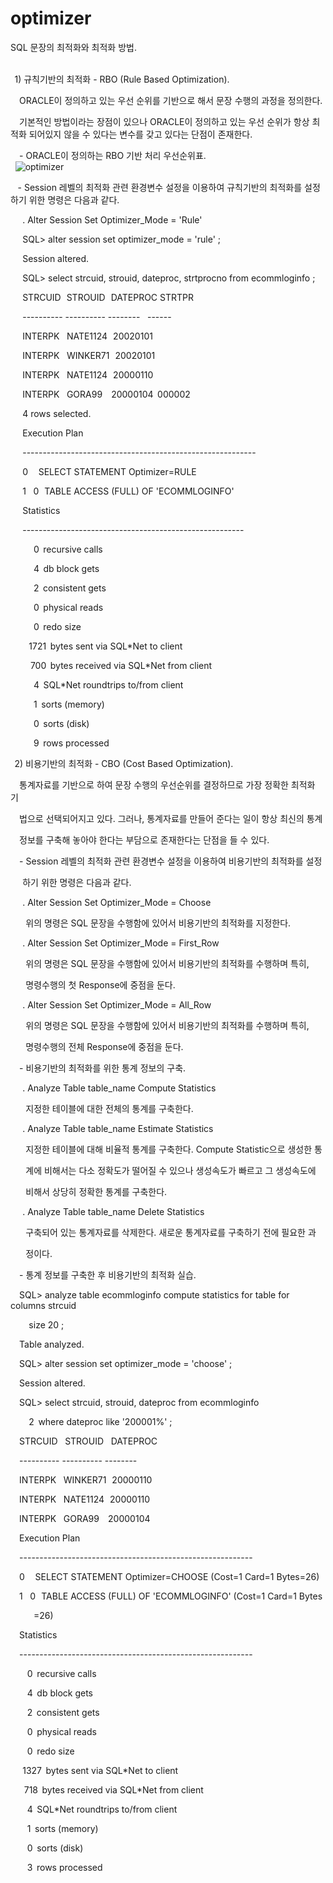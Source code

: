# optimizer

SQL 문장의 최적화와 최적화 방법. <br><br>

  1) 규칙기반의 최적화 - RBO (Rule Based Optimization). <br>

 

     ORACLE이 정의하고 있는 우선 순위를 기반으로 해서 문장 수행의 과정을 정의한다.<br> 

     기본적인 방법이라는 장점이 있으나 ORACLE이 정의하고 있는 우선 순위가 항상 최적화 되어있지 않을 수 있다는 변수를 갖고 있다는 단점이 존재한다. <br>

 

     - ORACLE이 정의하는 RBO 기반 처리 우선순위표. <br>
   ![optimizer](https://user-images.githubusercontent.com/39476251/112588469-ce983780-8e42-11eb-9d17-7368280fe645.JPG)<br>
   
       - Session 레벨의 최적화 관련 환경변수 설정을 이용하여 규칙기반의 최적화를 설정하기 위한 명령은 다음과 같다. <br>

       . Alter Session Set Optimizer_Mode = 'Rule' 

       SQL> alter session set optimizer_mode = 'rule' ; 

       Session altered. 

       SQL> select strcuid, strouid, dateproc, strtprocno from ecommloginfo ; 

       STRCUID   STROUID   DATEPROC STRTPR 

       ---------- ---------- --------    ------ 

       INTERPK    NATE1124   20020101 

       INTERPK    WINKER71   20020101 

       INTERPK    NATE1124   20000110 

       INTERPK    GORA99     20000104  000002 

 

       4 rows selected. 

 

       Execution Plan 

       ---------------------------------------------------------- 

       0      SELECT STATEMENT Optimizer=RULE 

       1    0   TABLE ACCESS (FULL) OF 'ECOMMLOGINFO' 

       Statistics 

       ------------------------------------------------------- 

              0  recursive calls 

              4  db block gets 

              2  consistent gets 

              0  physical reads 

              0  redo size 

           1721  bytes sent via SQL*Net to client 

            700  bytes received via SQL*Net from client 

              4  SQL*Net roundtrips to/from client 

              1  sorts (memory) 

              0  sorts (disk) 

              9  rows processed 

  
 2) 비용기반의 최적화 - CBO (Cost Based Optimization). 

 

     통계자료를 기반으로 하여 문장 수행의 우선순위를 결정하므로 가장 정확한 최적화 기 

     법으로 선택되어지고 있다. 그러나, 통계자료를 만들어 준다는 일이 항상 최신의 통계 

     정보를 구축해 놓아야 한다는 부담으로 존재한다는 단점을 들 수 있다. 

 

     - Session 레벨의 최적화 관련 환경변수 설정을 이용하여 비용기반의 최적화를 설정 

       하기 위한 명령은 다음과 같다. 

       . Alter Session Set Optimizer_Mode = Choose 

         위의 명령은 SQL 문장을 수행함에 있어서 비용기반의 최적화를 지정한다. 

       . Alter Session Set Optimizer_Mode = First_Row 

         위의 명령은 SQL 문장을 수행함에 있어서 비용기반의 최적화를 수행하며 특히, 

         명령수행의 첫 Response에 중점을 둔다. 

       . Alter Session Set Optimizer_Mode = All_Row 

         위의 명령은 SQL 문장을 수행함에 있어서 비용기반의 최적화를 수행하며 특히, 

         명령수행의 전체 Response에 중점을 둔다. 

 

     - 비용기반의 최적화를 위한 통계 정보의 구축. 

       . Analyze Table table_name Compute Statistics 

         지정한 테이블에 대한 전체의 통계를 구축한다. 

       . Analyze Table table_name Estimate Statistics 

         지정한 테이블에 대해 비율적 통계를 구축한다. Compute Statistic으로 생성한 통 

         계에 비해서는 다소 정확도가 떨어질 수 있으나 생성속도가 빠르고 그 생성속도에 

 

         비해서 상당히 정확한 통계를 구축한다. 

       . Analyze Table table_name Delete Statistics 

         구축되어 있는 통계자료를 삭제한다. 새로운 통계자료를 구축하기 전에 필요한 과 

         정이다. 

 

     - 통계 정보를 구축한 후 비용기반의 최적화 실습. 

     SQL> analyze table ecommloginfo compute statistics for table for columns strcuid 

           size 20 ; 

     Table analyzed. 

     SQL> alter session set optimizer_mode = 'choose' ; 

     Session altered. 

     SQL> select strcuid, strouid, dateproc from ecommloginfo 

           2  where dateproc like '200001%' ; 

 

     STRCUID    STROUID    DATEPROC 

     ---------- ---------- -------- 

     INTERPK    WINKER71   20000110 

     INTERPK    NATE1124   20000110 

     INTERPK    GORA99     20000104 

 

     Execution Plan 

     ---------------------------------------------------------- 

     0      SELECT STATEMENT Optimizer=CHOOSE (Cost=1 Card=1 Bytes=26) 

     1    0   TABLE ACCESS (FULL) OF 'ECOMMLOGINFO' (Cost=1 Card=1 Bytes 

              =26) 

 

     Statistics 

     ---------------------------------------------------------- 

          0  recursive calls 

          4  db block gets 

          2  consistent gets 

          0  physical reads 

          0  redo size 

       1327  bytes sent via SQL*Net to client 

        718  bytes received via SQL*Net from client 

          4  SQL*Net roundtrips to/from client 

          1  sorts (memory) 

          0  sorts (disk) 

          3  rows processed 
